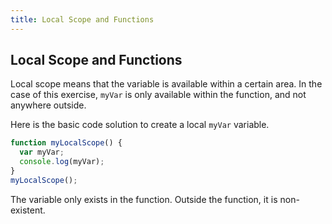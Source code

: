 ```yaml
---
title: Local Scope and Functions
---
```

## Local Scope and Functions

<!-- The article goes here, in GitHub-flavored Markdown. Feel free to add YouTube videos, images, and CodePen/JSBin embeds  -->
Local scope means that the variable is available within a certain area. In the case of this exercise, `myVar` is only available within the function, and not anywhere outside. 

Here is the basic code solution to create a local `myVar` variable.

```javascript
function myLocalScope() {
  var myVar;
  console.log(myVar);
}
myLocalScope();
```
The variable only exists in the function. Outside the function, it is non-existent.

